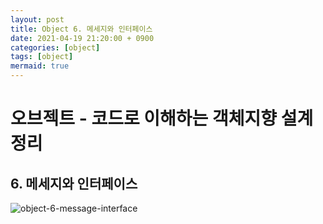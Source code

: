 ```yaml
---
layout: post
title: Object 6. 메세지와 인터페이스
date: 2021-04-19 21:20:00 + 0900
categories: [object]
tags: [object]
mermaid: true
---
```

# 오브젝트 - 코드로 이해하는 객체지향 설계 정리
## 6. 메세지와 인터페이스
![object-6-message-interface](https://user-images.githubusercontent.com/13375810/115235833-96d89300-a155-11eb-96ef-e8ca99b3d210.png)
